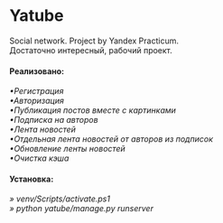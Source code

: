 # Yatube
<html>
	<body>
  		Social network. Project by Yandex Practicum.
  		<br>Достаточно интересный, рабочий проект.
 		  <h4>Реализовано:</h4>
        <i>•Регистрация</i>
       	<br><i>•Авторизация</i>
        <br><i>•Публикация постов вместе с картинками</i>
        <br><i>•Подписка на авторов</i>
        <br><i>•Лента новостей</i>
        <br><i>•Отдельная лента новостей от авторов из подписок</i>
        <br><i>•Обновление ленты новостей</i>
        <br><i>•Очистка кэша</i>
    <h4>Установка:</h4>
    	<i>» venv/Scripts/activate.ps1</i><br>
    	<i>» python yatube/manage.py runserver</i>
  </body>
</html>
